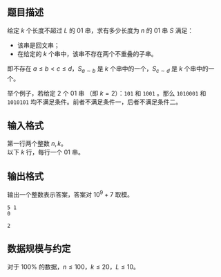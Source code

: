 ## 题目描述

给定 $k$ 个长度不超过 $L$ 的 $01$ 串，求有多少长度为 $n$ 的 $01$ 串 $S$ 满足：

- 该串是回文串；
- 在给定的 $k$ 个串中，该串不存在两个不重叠的子串。

即不存在 $a \le b < c \le d$，$S_{a \sim b}$ 是 $k$ 个串中的一个，$S_{c \sim d}$ 是 $k$ 个串中的一个。

举个例子，若给定 $2$ 个 $01$ 串 （即 $k=2$）：`101` 和 `1001` 。那么 `1010001`  和  `1010101` 均不满足条件。前者不满足条件一，后者不满足条件二。

## 输入格式

第一行两个整数 $n,k$。  
以下 $k$ 行，每行一个 $01$ 串。

## 输出格式

输出一个整数表示答案，答案对 $10^9+7$ 取模。

```input1
5 1
0
```

```output1
2
```

## 数据规模与约定

对于 $100\%$ 的数据，$n \le 100$，$k \le 20$，$L \le 10$。

